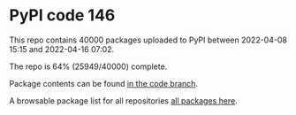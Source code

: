 # PyPI code 146

This repo contains 40000 packages uploaded to PyPI between 
2022-04-08 15:15 and 2022-04-16 07:02.

The repo is 64% (25949/40000) complete.

Package contents can be found [in the code branch](https://github.com/pypi-data/pypi-mirror-146/tree/code/packages).

A browsable package list for all repositories [all packages here](https://pypi-data.github.io/website/repositories/pypi-mirror-146).


